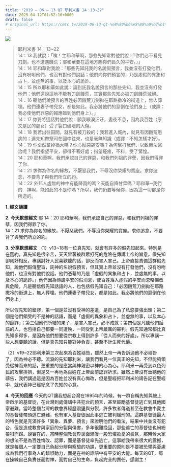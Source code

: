 ```yaml
---
title: "2019 – 06 – 13 QT 耶利米書 14：13~22"
date: 2025-04-12T01:52:16+0800
draft: false
# original_url: https://cmtc.tw/2019-06-13-qt-%e8%80%b6%e5%88%a9%e7%b1%b3%e6%9b%b8-14%ef%bc%9a1322
---
```


![](/images/qt.jpg)
> 耶利米書 14：13\~22  
> 14：13 我就說：「唉！主耶和華啊，那些先知常對他們說：『你們必不看見刀劍，也不遭遇饑荒；耶和華要在這地方賜你們長久的平安。』」  
> 14：14 耶和華對我說：「那些先知託我的名說假預言，我並沒有打發他們，沒有吩咐他們，也沒有對他們說話；他們向你們預言的，乃是虛假的異象和占卜，並虛無的事，以及本心的詭詐。  
> 14：15 所以耶和華如此說：論到託我名說預言的那些先知，我並沒有打發他們；他們還說這地不能有刀劍饑荒，其實那些先知必被刀劍饑荒滅絕。  
> 14：16 聽他們說預言的百姓必因饑荒刀劍拋在耶路撒冷的街道上，無人葬埋。他們連妻子帶兒女，都是如此。我必將他們的惡倒在他們身上（或譯：我必使他們罪惡的報應臨到他們身上）。」  
> 14：17 你要將這話對他們說：願我眼淚汪汪，晝夜不息，因為我百姓（原文是民的處女）受了裂口破壞的大傷。  
> 14：18 我若出往田間，就見有被刀殺的；我若進入城內，就見有因饑荒患病的；連先知帶祭司在國中往來，也是毫無知識（或譯：不知怎樣才好）。  
> 14：19 你全然棄掉猶大嗎？你心厭惡錫安嗎？為何擊打我們，以致無法醫治呢？我們指望平安，卻得不著好處；指望痊癒，不料，受了驚惶。  
> 14：20 耶和華啊，我們承認自己的罪惡，和我們列祖的罪孽，因我們得罪了你。  
> 14：21 求你為你名的緣故，不厭惡我們，不辱沒你榮耀的寶座。求你追念，不要背了與我們所立的約。  
> 14：22 外邦人虛無的神中有能降雨的嗎？天能自降甘霖嗎？耶和華─我們的　神啊，能如此的不是你嗎？所以，我們仍要等候你，因為這一切都是你所造的。

**1. 經文誦讀**

**2.  今天默想經文**
耶 14：20 耶和華啊，我們承認自己的罪惡，和我們列祖的罪孽，因我們得罪了你。  
14：21 求你為你名的緣故，不厭惡我們，不辱沒你榮耀的寶座。求你追念，不要背了與我們所立的約。

**3. 分享默想經文**
（1）v13\~18有一位真先知，就會有許多的假先知起來。特別是在舊約，真先知是很辛苦，天天冒著被群眾打死的危險在傳講上帝的旨意。假先知卻剛好相反，專講討好人民喜歡聽的話，卻反而害人害己。上帝直接責備這群假先知，說他們假傳聖旨，託神的名說假預言，但其實上帝並沒有打發他們，沒有吩咐他們，也沒有對他們說話。他們憑藉的乃是「虛假的異象和占卜，並虛無的事，以及本心的詭詐。」他們因為傳講平安的假消息，使百姓落入虛假的平安而忽略悔改與危險，凡是聽信假先知話語的人，也包括假先知自己：「必因饑荒刀劍拋在耶路撒冷的街道上，無人葬埋。他們連妻子帶兒女，都是如此。我必將他們的惡倒在他們身上」

所以假先知的錯謬，第一個是並沒有受神的差遣，是自己為了私慾要強出頭；第二個是他們領受的不是神的話語，而是「虛假的異象和占卜，並虛無的事，以及本心的詭詐」；第三個他們所結的果子，是害人害己，必不成就；第四個是凡聽他們話語的人，也包括自己都要一同遭殃，一同受到上帝嚴厲的審判。假先知通常都比真先知多得多，是因為他們想要從宗教上得到許多「從人而來的好處」，所以專講一些人想要聽的話，但是真先知只能對神負責，甚至不計生死代價。

（2）v19\~22耶利米第三次起來為百姓禱告，雖然上帝一再告訴過他不必禱告了，因為神必不聽。流淚的先知耶利米，讓我們看見一位真正的先知，不但能夠領受從神而來的話，更重要的是應當與神親密以神的心為心。耶利米一再受到以色列民的攻擊排擠，但是又一再地為百姓在上帝面前認罪祈求。雖然上帝沒有垂聽他的禱告，我們講過這是因為百姓並沒有真心悔改，但是聖經把耶利米的禱告記在聖經中，就代表神已經紀念了先知的心意。

**4. 今天的回應**
今天的QT讓我想起台灣在1995年的時候，有一群自稱先知與被上帝啟示的基督徒，在台灣到處傳講中共犯台的預言，甚至鼓勵基督徒逃亡到其他國家避難。當時整個台灣的教會界經歷震盪與分裂，許多牧者傳道甚至在教會中愛主的基督徒帶頭逃亡避難，也有軍人基督徒因此事逃亡被判緩刑的。這群基督徒最大的特色就是充滿許多「異象、異夢、預言」來證明他們的看法，結果中共並沒有犯台，但是造成教會與家庭的分裂與傷害，多年很難挽回，那些逃亡的基督徒也紛紛狼狽而歸。說實在的，當時整個教會界裏面瀰漫一股恐懼擔憂的氣氛，那時候大家的想法不是為百姓悔改、認罪，而是基督徒率先逃亡。這事給我帶來很大的震撼，就是每個人一定要自己負起分辨與察驗的功課，更重要的原則是不要被恐懼與憂慮成為我們行事為人的錯誤動力，而是在神的話語中有平安的大能。每天的QT，都在操練自己負責任面對神，面對自己的生命，負起完全的責任，感謝主！
